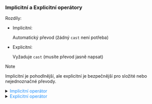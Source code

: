 ﻿### Implicitní a Explicitní operátory

Rozdíly:
- Implicitní: 

  Automatický převod (žádný `cast` není potřeba)
- Explicitní: 

  Vyžaduje `cast` (musíte převod jasně napsat)

> [!NOTE]
> Implicitní je pohodlnější, ale explicitní je bezpečnější pro složité nebo nejednoznačné převody.

<details>
<summary><span style="color:#1E90FF;">Implicitní operátor</span></summary>

- Automatický převod mezi typy. (Není potřeba nic speciálně psát, převod se provede sám.)

    Příklad:
    
    ```csharp
    public struct Money
    {
        private double _value;
        public Money(double value) { _value = value; }
    
        public static implicit operator double(Money money)
        {
            return money._value;
        }
    }
    
    // Použití
    Money m = new Money(10.50);
    double d = m * 2;  // Automaticky převede Money na double
    ```
</details>

<details>
<summary><span style="color:#1E90FF;">Explicitní operátor</span></summary>

- Vyžaduje použití **castu**, například: `(double)`. (Převod není automatický, musíte ho sami zadat.)

    Příklad:
    ```csharp
    public struct Temperature
    {
        private double _value;
        public Temperature(double value) { _value = value; }
    
        public static explicit operator double(Temperature temperature)
        {
            return temperature._value;
        }
    }
    
    // Použití
    Temperature t = new Temperature(70.0);
    double d = (double)t + 32.0;  // Explicitně převedete Temperature na double
    ```
    </details>